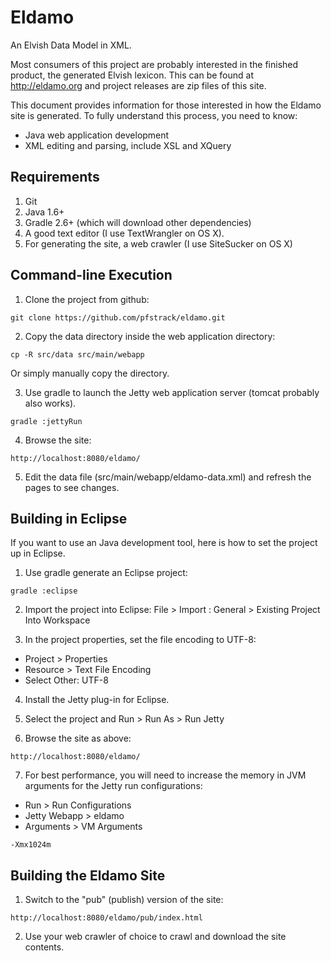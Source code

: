 # Eldamo

An Elvish Data Model in XML.

Most consumers of this project are probably interested in the finished product, the generated Elvish lexicon. This can
be found at http://eldamo.org and project releases are zip files of this site.

This document provides information for those interested in how the Eldamo site is generated. To fully understand this
process, you need to know:

* Java web application development
* XML editing and parsing, include XSL and XQuery

## Requirements

1. Git
2. Java 1.6+
3. Gradle 2.6+ (which will download other dependencies)
4. A good text editor (I use TextWrangler on OS X).
5. For generating the site, a web crawler (I use SiteSucker on OS X)

## Command-line Execution

1) Clone the project from github:

```
git clone https://github.com/pfstrack/eldamo.git
```

2) Copy the data directory inside the web application directory:

```
cp -R src/data src/main/webapp
```

Or simply manually copy the directory.

3) Use gradle to launch the Jetty web application server (tomcat probably also works).

```
gradle :jettyRun
```

4) Browse the site:

```
http://localhost:8080/eldamo/
```

5) Edit the data file (src/main/webapp/eldamo-data.xml) and refresh the pages to see changes.

## Building in Eclipse

If you want to use an Java development tool, here is how to set the project up in Eclipse.

1) Use gradle generate an Eclipse project:

```
gradle :eclipse
```

2) Import the project into Eclipse: File > Import : General > Existing Project Into Workspace

3) In the project properties, set the file encoding to UTF-8:

* Project > Properties
* Resource > Text File Encoding
* Select Other: UTF-8

4) Install the Jetty plug-in for Eclipse.

5) Select the project and Run > Run As > Run Jetty

6) Browse the site as above:

```
http://localhost:8080/eldamo/
```

7) For best performance, you will need to increase the memory in JVM arguments for the Jetty run configurations:

* Run > Run Configurations
* Jetty Webapp > eldamo
* Arguments > VM Arguments

```
-Xmx1024m
```

## Building the Eldamo Site

1) Switch to the "pub" (publish) version of the site:

```
http://localhost:8080/eldamo/pub/index.html
```

2) Use your web crawler of choice to crawl and download the site contents.